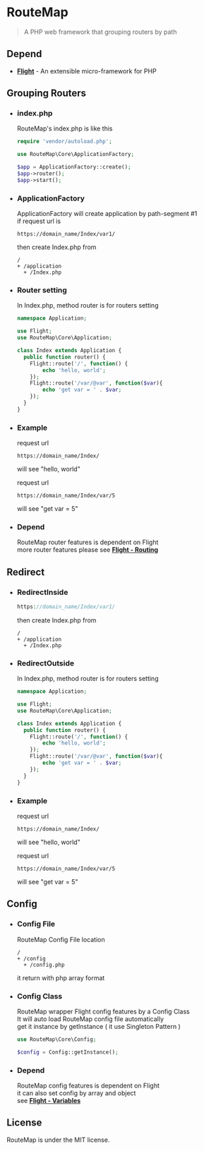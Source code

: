 
# RouteMap

 > A PHP web framework that grouping routers by path

## Depend

* [**Flight**](http://flightphp.com) - An extensible micro-framework for PHP

## Grouping Routers

* ### index.php
  RouteMap's index.php is like this
  ```php
  require 'vendor/autoload.php';

  use RouteMap\Core\ApplicationFactory;

  $app = ApplicationFactory::create();
  $app->router();
  $app->start();
  ```

* ### ApplicationFactory
  ApplicationFactory will create application by path-segment #1  
  if request url is
  ```
  https://domain_name/Index/var1/
  ```
  then create Index.php from
  ```
  /
  + /application
    + /Index.php
  ```

* ### Router setting
  In Index.php, method router is for routers setting
  ```php
  namespace Application;

  use Flight;
  use RouteMap\Core\Application;

  class Index extends Application {
    public function router() {
      Flight::route('/', function() {
          echo 'hello, world';
      });
      Flight::route('/var/@var', function($var){
          echo 'get var = ' . $var;
      });
    }
  }
  ```

* ### Example
  request url
  ```
  https://domain_name/Index/
  ```
  will see "hello, world"

  request url
  ```
  https://domain_name/Index/var/5
  ```
  will see "get var = 5"

* ### Depend
  RouteMap router features is dependent on Flight  
  more router features please see [**Flight - Routing**](http://flightphp.com/learn/#routing)

## Redirect

* ### RedirectInside
  ```php
  https://domain_name/Index/var1/
  ```
  then create Index.php from
  ```
  /
  + /application
    + /Index.php
  ```

* ### RedirectOutside
  In Index.php, method router is for routers setting
  ```php
  namespace Application;

  use Flight;
  use RouteMap\Core\Application;

  class Index extends Application {
    public function router() {
      Flight::route('/', function() {
          echo 'hello, world';
      });
      Flight::route('/var/@var', function($var){
          echo 'get var = ' . $var;
      });
    }
  }
  ```

* ### Example
  request url
  ```
  https://domain_name/Index/
  ```
  will see "hello, world"

  request url
  ```
  https://domain_name/Index/var/5
  ```
  will see "get var = 5"

## Config
* ### Config File
  RouteMap Config File location
  ```
  /
  + /config
    + /config.php
  ```
  it return with php array format

* ### Config Class
  RouteMap wrapper Flight config features by a Config Class  
  It will auto load RouteMap config file automatically  
  get it instance by getInstance ( it use Singleton Pattern )
  ```php
  use RouteMap\Core\Config;
  
  $config = Config::getInstance();
  ```
* ### Depend
  RouteMap config features is dependent on Flight  
  it can also set config by array and object  
  see [**Flight - Variables**](http://flightphp.com/learn/#variables)

## License

RouteMap is under the MIT license.